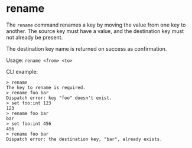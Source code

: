 # rename

The `rename` command renames a key by moving the value from one key to another.
The source key must have a value, and the destination key must not already be
present.

The destination key name is returned on success as confirmation.

Usage: `rename <from> <to>`

CLI example:

```
> rename
The key to rename is required.
> rename foo bar
Dispatch error: key "foo" doesn't exist.
> set foo:int 123
123
> rename foo bar
bar
> set foo:int 456
456
> rename foo bar
Dispatch error: the destination key, "bar", already exists.
```
